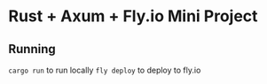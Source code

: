 # Rust + Axum + Fly.io Mini Project


## Running
`cargo run` to run locally
`fly deploy` to deploy to fly.io